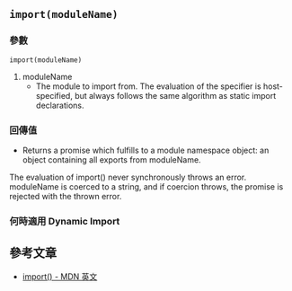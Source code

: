 ## `import(moduleName)`
### 參數
`import(moduleName)`
1. moduleName
   - The module to import from. The evaluation of the specifier is host-specified, but always follows the same algorithm as static import declarations.

### 回傳值
- Returns a promise which fulfills to a module namespace object: an object containing all exports from moduleName.

The evaluation of import() never synchronously throws an error. moduleName is coerced to a string, and if coercion throws, the promise is rejected with the thrown error.

### 何時適用 Dynamic Import



## 參考文章
- [import() - MDN 英文](https://developer.mozilla.org/en-US/docs/Web/JavaScript/Reference/Operators/import)